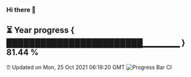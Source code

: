 ### Hi there 👋
⏳ Year progress { ████████████████████████▁▁▁▁▁▁ } 81.44 %
---
⏰ Updated on Mon, 25 Oct 2021 06:19:20 GMT
![Progress Bar CI](https://github.com/liununu/liununu/workflows/Progress%20Bar%20CI/badge.svg)
